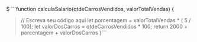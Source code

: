 $ ```function calculaSalario(qtdeCarrosVendidos, valorTotalVendas) {
>  // Escreva seu código aqui
>     let porcentagem = valorTotalVendas * ( 5 / 100);
>     let valorDosCarros = qtdeCarrosVendidos * 100;
>     return 2000 + porcentagem + valorDosCarros
> }```